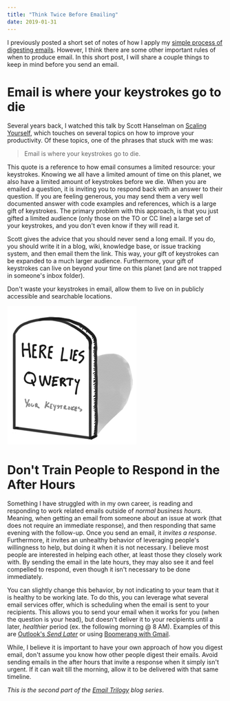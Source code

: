 ```yaml
---
title: "Think Twice Before Emailing"
date: 2019-01-31
---
```


I previously posted a short set of notes of how I apply my [simple process of digesting emails](/post/simple-email-process/). However, I think there are some other important rules of when to produce email. In this short post, I will share a couple things to keep in mind before you send an email.

# Email is where your keystrokes go to die

Several years back, I watched this talk by Scott Hanselman on [Scaling Yourself](https://www.youtube.com/watch?v=FS1mnISoG7U), which touches on several topics on how to improve your productivity. Of these topics, one of the phrases that stuck with me was:

> Email is where your keystrokes go to die.

This quote is a reference to how email consumes a limited resource: your keystrokes. Knowing we all have a limited amount of time on this planet, we also have a limited amount of keystrokes before we die. When you are emailed a question, it is inviting you to respond back with an answer to their question. If you are feeling generous, you may send them a very well documented answer with code examples and references, which is a large gift of keystrokes. The primary problem with this approach, is that you just gifted a limited audience (only those on the TO or CC line) a large set of your keystrokes, and you don't even know if they will read it.

Scott gives the advice that you should never send a long email. If you do, you should write it in a blog, wiki, knowledge base, or issue tracking system, and then email them the link. This way, your gift of keystrokes can be expanded to a much larger audience. Furthermore, your gift of keystrokes can live on beyond your time on this planet (and are not trapped in someone's inbox folder).

Don't waste your keystrokes in email, allow them to live on in publicly accessible and searchable locations.

![QWERTY Gravestone](/img/keystrokes-gravestone.png)

# Don't Train People to Respond in the After Hours

Something I have struggled with in my own career, is reading and responding to work related emails outside of _normal business hours_. Meaning, when getting an email from someone about an issue at work (that does not require an immediate response), and then responding that same evening with the follow-up. Once you send an email, it *invites a response*. Furthermore, it invites an unhealthy behavior of leveraging people's willingness to help, but doing it when it is not necessary. I believe most people are interested in helping each other, at least those they closely work with. By sending the email in the late hours, they may also see it and feel compelled to respond, even though it isn't necessary to be done immediately.

You can slightly change this behavior, by not indicating to your team that it is healthy to be working late. To do this, you can leverage what several email services offer, which is scheduling when the email is sent to your recipients. This allows you to send your email when it works for you (when the question is your head), but doesn't deliver it to your recipients until a later, _healthier_ period (ex. the following morning @ 8 AM). Examples of this are [Outlook's _Send Later_](https://support.office.com/en-us/article/delay-or-schedule-the-delivery-of-email-messages-in-outlook-for-mac-a02097de-76c2-4895-9557-0818ef229024) or using [Boomerang with Gmail](https://www.boomeranggmail.com/).

While, I believe it is important to have your own approach of how you digest email, don't assume you know how other people digest their emails. Avoid sending emails in the after hours that invite a response when it simply isn't urgent. If it can wait till the morning, allow it to be delivered with that same timeline.

_This is the second part of the [Email Trilogy](/blog-series#email-trilogy) blog series_.